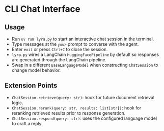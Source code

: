 # CLI Chat Interface

## Usage
- Run `uv run lyra.py` to start an interactive chat session in the terminal.
- Type messages at the `you>` prompt to converse with the agent.
- Enter `exit` or press `Ctrl+C` to close the session.
- `lyra.py` wires a LangChain `HuggingFacePipeline` by default so responses are generated through the LangChain pipeline.
- Swap in a different `BaseLanguageModel` when constructing `ChatSession` to change model behavior.

## Extension Points
- `ChatSession.retrieve(query: str)`: hook for future document retrieval logic.
- `ChatSession.rerank(query: str, results: list[str])`: hook for reranking retrieved results prior to response generation.
- `ChatSession.respond(query: str)`: uses the configured language model to craft a reply.

